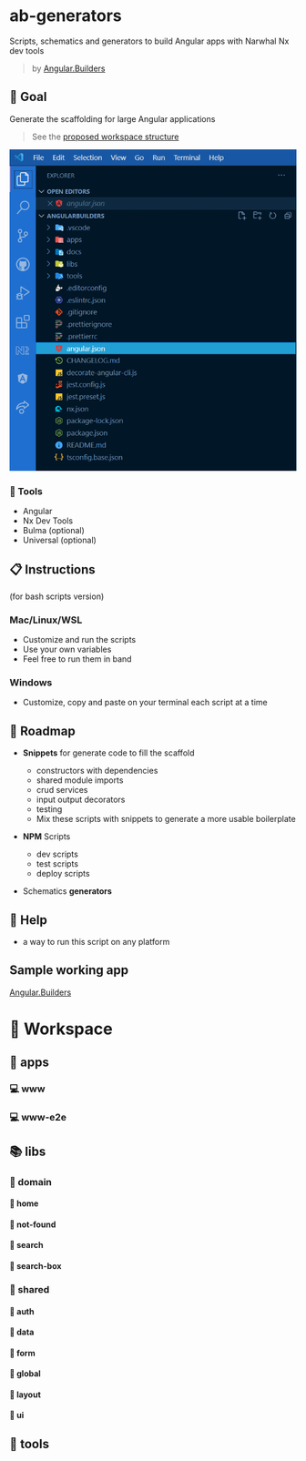 # ab-generators

Scripts, schematics and generators to build Angular apps with Narwhal Nx dev tools

> by [Angular.Builders](https://www.angular.builders)

## 🎯 Goal

Generate the scaffolding for large Angular applications

> See the [proposed workspace structure](./docs/workspace.md)

![Workspace scaffolding](/docs/workspace.png)


### 🧰 Tools

- Angular
- Nx Dev Tools
- Bulma (optional)
- Universal (optional)

## 📋 Instructions

(for bash scripts version)

### Mac/Linux/WSL

- Customize and run the scripts
- Use your own variables
- Feel free to run them in band

### Windows

- Customize, copy and paste on your terminal each script at a time

## 🧭 Roadmap

- **Snippets** for generate code to fill the scaffold

  - constructors with dependencies
  - shared module imports
  - crud services
  - input output decorators
  - testing
  - Mix these scripts with snippets to generate a more usable boilerplate

- **NPM** Scripts

  - dev scripts
  - test scripts
  - deploy scripts

- Schematics **generators**


## 🦺 Help

- a way to run this script on any platform

## Sample working app

[Angular.Builders](https://github.com/angularbuilders/angularbuilders)

# 🏢 Workspace
## 💾 apps
### 💻 www
### 💻 www-e2e
## 📚 libs
### 📂 domain
#### 📗 home
#### 📗 not-found
#### 📗 search
#### 📗 search-box
### 📂 shared
#### 📘 auth
#### 📘 data
#### 📘 form
#### 📘 global
#### 📘 layout
#### 📘 ui
## 🧰 tools
